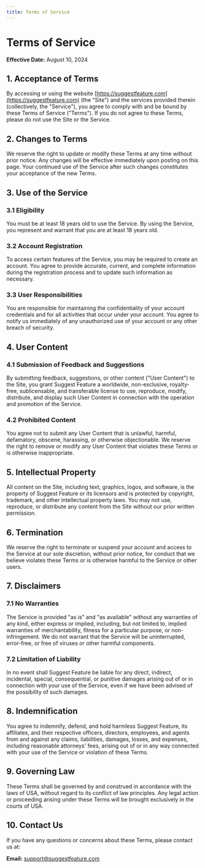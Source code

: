```yaml
---
title: Terms of Service
---
```


# Terms of Service

**Effective Date:** August 10, 2024

## 1. Acceptance of Terms

By accessing or using the website [https://suggestfeature.com](https://suggestfeature.com) (the "Site") and the services provided therein (collectively, the "Service"), you agree to comply with and be bound by these Terms of Service ("Terms"). If you do not agree to these Terms, please do not use the Site or the Service.

## 2. Changes to Terms

We reserve the right to update or modify these Terms at any time without prior notice. Any changes will be effective immediately upon posting on this page. Your continued use of the Service after such changes constitutes your acceptance of the new Terms.

## 3. Use of the Service

### 3.1 Eligibility

You must be at least 18 years old to use the Service. By using the Service, you represent and warrant that you are at least 18 years old.

### 3.2 Account Registration

To access certain features of the Service, you may be required to create an account. You agree to provide accurate, current, and complete information during the registration process and to update such information as necessary.

### 3.3 User Responsibilities

You are responsible for maintaining the confidentiality of your account credentials and for all activities that occur under your account. You agree to notify us immediately of any unauthorized use of your account or any other breach of security.

## 4. User Content

### 4.1 Submission of Feedback and Suggestions

By submitting feedback, suggestions, or other content ("User Content") to the Site, you grant Suggest Feature a worldwide, non-exclusive, royalty-free, sublicensable, and transferable license to use, reproduce, modify, distribute, and display such User Content in connection with the operation and promotion of the Service.

### 4.2 Prohibited Content

You agree not to submit any User Content that is unlawful, harmful, defamatory, obscene, harassing, or otherwise objectionable. We reserve the right to remove or modify any User Content that violates these Terms or is otherwise inappropriate.

## 5. Intellectual Property

All content on the Site, including text, graphics, logos, and software, is the property of Suggest Feature or its licensors and is protected by copyright, trademark, and other intellectual property laws. You may not use, reproduce, or distribute any content from the Site without our prior written permission.

## 6. Termination

We reserve the right to terminate or suspend your account and access to the Service at our sole discretion, without prior notice, for conduct that we believe violates these Terms or is otherwise harmful to the Service or other users.

## 7. Disclaimers

### 7.1 No Warranties

The Service is provided "as is" and "as available" without any warranties of any kind, either express or implied, including, but not limited to, implied warranties of merchantability, fitness for a particular purpose, or non-infringement. We do not warrant that the Service will be uninterrupted, error-free, or free of viruses or other harmful components.

### 7.2 Limitation of Liability

In no event shall Suggest Feature be liable for any direct, indirect, incidental, special, consequential, or punitive damages arising out of or in connection with your use of the Service, even if we have been advised of the possibility of such damages.

## 8. Indemnification

You agree to indemnify, defend, and hold harmless Suggest Feature, its affiliates, and their respective officers, directors, employees, and agents from and against any claims, liabilities, damages, losses, and expenses, including reasonable attorneys' fees, arising out of or in any way connected with your use of the Service or violation of these Terms.

## 9. Governing Law

These Terms shall be governed by and construed in accordance with the laws of USA, without regard to its conflict of law principles. Any legal action or proceeding arising under these Terms will be brought exclusively in the courts of USA.

## 10. Contact Us

If you have any questions or concerns about these Terms, please contact us at:

**Email:** [support@suggestfeature.com](mailto:support@suggestfeature.com)
